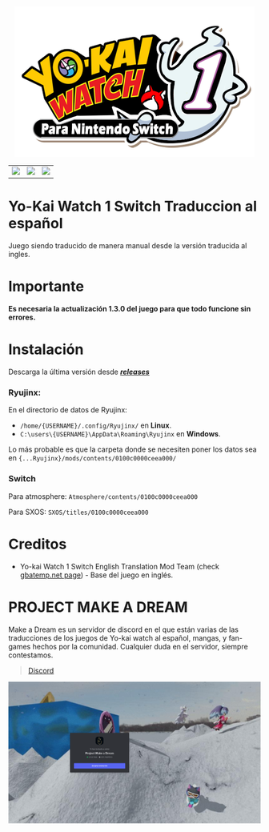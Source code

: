 <div align="center">
    <img src="./images/yo-kai-switch-soda1.png"/>
</div>

<table align="center">
  <tr>
    <td>
      <a href="https://github.com/yokaikomami07/YKW1SWITCH-ES/stargazers"><img src="https://img.shields.io/github/stars/yokaikomami07/YKW1SWITCH-ES"/></a>
    </td>
    <td>
      <a href="https://github.com/yokaikomami07/YKW1SWITCH-ES/releases"><img src="https://img.shields.io/github/v/release/yokaikomami07/YKW1SWITCH-ES"/></a>
    </td>
    <td>
      <a href="https://github.com/yokaikomami07/YKW1SWITCH-ES/releases"><img src="https://img.shields.io/github/downloads/yokaikomami07/YKW1SWITCH-ES/total"/></a>
    </td>
  </tr>
</table>

# Yo-Kai Watch 1 Switch Traduccion al español
Juego siendo traducido de manera manual desde la versión traducida al ingles.
# Importante
**Es necesaria la actualización 1.3.0 del juego para que todo funcione sin errores.**
# Instalación
Descarga la última versión desde [***releases***](https://github.com/yokaikomami07/YKW1SWITCH-ES/releases)

### Ryujinx:
En el directorio de datos de Ryujinx:
 - `/home/{USERNAME}/.config/Ryujinx/` en **Linux**.
 - `C:\users\{USERNAME}\AppData\Roaming\Ryujinx` en **Windows**.

Lo más probable es que la carpeta donde se necesiten poner los datos sea en `{...Ryujinx}/mods/contents/0100c0000ceea000/`

### Switch
Para atmosphere: `Atmosphere/contents/0100c0000ceea000`

Para SXOS: `SXOS/titles/0100c0000ceea000`

# Creditos
- Yo-kai Watch 1 Switch English Translation Mod Team (check [gbatemp.net page](https://gbatemp.net/threads/wip-yo-kai-watch-1-switch-english-translation-project.577591/)) - Base del juego en inglés.

# PROJECT MAKE A DREAM
Make a Dream es un servidor de discord en el que están varias de las traducciones de los juegos de Yo-kai watch al español, mangas, y fan-games hechos por la comunidad.
Cualquier duda en el servidor, siempre contestamos.

> [Discord](https://discord.gg/project-make-a-dream-846980324034347008)

<img src="./images//discordmakeadream.png">
